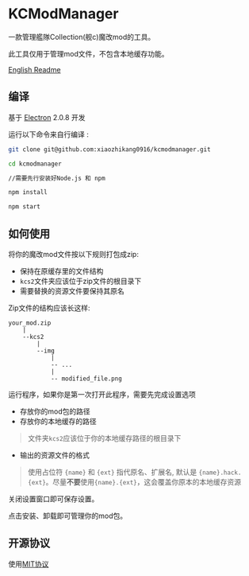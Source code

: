 # KCModManager

一款管理艦隊Collection(舰c)魔改mod的工具。

此工具仅用于管理mod文件，不包含本地缓存功能。

[English Readme](./README.md)

## 编译

基于 [Electron](https://electronjs.org/) 2.0.8 开发

运行以下命令来自行编译 :

```bash
git clone git@github.com:xiaozhikang0916/kcmodmanager.git

cd kcmodmanager

//需要先行安装好Node.js 和 npm

npm install

npm start
```

## 如何使用

将你的魔改mod文件按以下规则打包成zip:

* 保持在原缓存里的文件结构
* `kcs2`文件夹应该位于zip文件的根目录下
* 需要替换的资源文件要保持其原名

Zip文件的结构应该长这样:

```
your_mod.zip
    |
    --kcs2
        |
        --img
            |
            -- ...
            |
            -- modified_file.png
```

运行程序，如果你是第一次打开此程序，需要先完成设置选项

* 存放你的mod包的路径
* 存放你的本地缓存的路径
> 文件夹`kcs2`应该位于你的本地缓存路径的根目录下
* 输出的资源文件的格式
> 使用占位符 `{name}` 和 `{ext}` 指代原名、扩展名, 默认是 `{name}.hack.{ext}`。尽量**不要**使用`{name}.{ext}`，这会覆盖你原本的本地缓存资源

关闭设置窗口即可保存设置。

点击安装、卸载即可管理你的mod包。

## 开源协议

使用[MIT协议](./LICENCE)